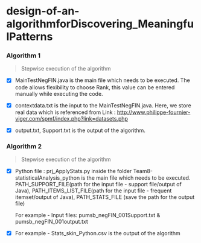 # design-of-an-algorithmforDiscovering_MeaningfulPatterns

### Algorithm 1
> Stepwise execution of the algorithm


- [x] MainTestNegFIN.java is the main file which needs to be executed. The code allows flexibility to choose Rank, 
this value can be entered manually while executing the code.

- [x] contextdata.txt is the input to the MainTestNegFIN.java. 
Here, we store real data which is referenced from Link : http://www.philippe-fournier-viger.com/spmf/index.php?link=datasets.php

- [x] output.txt, Support.txt is the output of the algorithm. 

### Algorithm 2
> Stepwise execution of the algorithm

- [x] Python file : prj_ApplyStats.py inside the folder Team8-statisticalAnalysis_python is the main file which needs to be executed.
PATH_SUPPORT_FILE(path for the input file - support file/output of Java), PATH_ITEMS_LIST_FILE(path for the input file - frequent itemset/output of Java), PATH_STATS_FILE (save the path for the output file)

  For example - Input files: pumsb_negFIN_001Support.txt & pumsb_negFIN_001output.txt

- [x] For example - Stats_skin_Python.csv is the output of the algorithm
